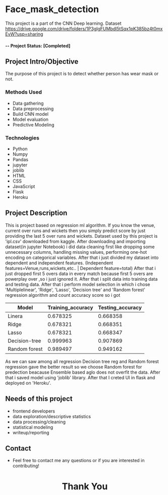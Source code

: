 # Face_mask_detection
This project is a part of the CNN Deep learning.
Dataset https://drive.google.com/drive/folders/1P3gIgFUMbdl5tSqx1pK385bz4t0mxEvW?usp=sharing

#### -- Project Status: [Completed]

## Project Intro/Objective
The purpose of this project is to detect whether person has wear mask or not.

### Methods Used
* Data gathering
* Data preprocessing
* Build CNN model
* Model evaluation
* Predictive Modeling


### Technologies
* Python
* Numpy 
* Pandas
* jupyter
* joblib
* HTML
* CSS
* JavaScript
* Flask
* Heroku

## Project Description
This is project based on regression ml algorithm. If you know the venue, current over runs and wickets then you simply predict score by just providing the last 5 over runs and wickets.
Dataset used by this project is 'ipl.csv' downloaded from kaggle. After downloading and importing dataset(in jupyter Notebook) i did data cleaning first like dropping some unnecessary columns, handling missing values, performing one-hot encoding on categorical variables.
After that i just divided my dataset into dependent and independent features. (Independent features=Venue,runs,wickets,etc.. | Dependent feature=total)
After that i just dropped first 5 overs data in every match because first 5 overs are powerplay over ,so i just ignored it.
After that i split data into training data and testing data.
After that i perform model selection in which i chose 'Multiplelinear', 'Ridge', 'Lasso', 'Decision tree' and 'Random forest' regression algorithm and count accuracy score so i got

|Model          |Training_accuracy |Testing_accuracy |
|-------------- |----------------- |---------------- |
|Linera         |0.678325          |0.668358         |
|Ridge          |0.678321          |0.668351         |
|Lasso          |0.678321          |0.668347         |
|Decision-tree  |0.999963          |0.907869         |
|Random forest	|0.989497	         |0.949162         |

As we can saw among all regression Decision tree reg and Random forest regression gave the better result so we choose Random forest for predection beacause Ensemble based aglo does not overfit the data.
After that i saved model using 'joblib' library. After that I creted UI in flask and deployed on 'Heroku'.

## Needs of this project

- frontend developers
- data exploration/descriptive statistics
- data processing/cleaning
- statistical modeling
- writeup/reporting

## Contact
* Feel free to contact me any questions or if you are interested in contributing!


<h1 align=center>Thank You</h1>

